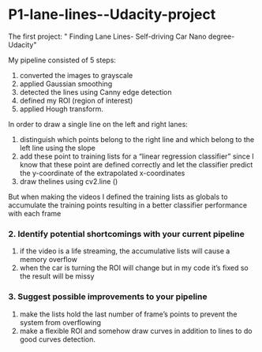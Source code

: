 # P1-lane-lines--Udacity-project
The first project: 
" Finding Lane Lines- Self-driving Car Nano degree- Udacity"

My pipeline consisted of 5 steps: 
1) converted the images to grayscale
2) applied Gaussian smoothing 
3) detected the lines using Canny edge detection
4) defined my ROI (region of interest)
5) applied Hough transform.

In order to draw a single line on the left and right lanes:
1) distinguish which points belong to the right line and which belong to the left line using the slope
2) add these point to training lists for a “linear regression classifier” since
      I know that these point are defined correctly and let the classifier
      predict the y-coordinate of the extrapolated x-coordinates
3) draw thelines using cv2.line () 

But when making the videos I defined the training lists as globals to
accumulate the training points resulting in a better classifier
performance with each frame

### 2. Identify potential shortcomings with your current pipeline
1) if the video is a life streaming, the accumulative lists will cause a memory overflow
2) when the car is turning the ROI will change but in my code it’s fixed so the result will be missy

### 3. Suggest possible improvements to your pipeline
1) make the lists hold the last number of frame’s points to prevent the system from overflowing
2) make a flexible ROI and somehow draw curves in addition to lines to do good curves detection.
